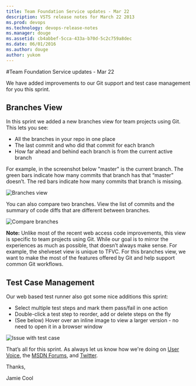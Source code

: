```yaml
---
title: Team Foundation Service updates - Mar 22
description: VSTS release notes for March 22 2013
ms.prod: devops
ms.technology: devops-release-notes
ms.manager: douge
ms.assetid: cb4abbef-5cca-433a-b70d-5c2c759a8dec
ms.date: 06/01/2016
ms.author: douge
author: yukom
---
```


#Team Foundation Service updates - Mar 22

We have added improvements to our Git support and test case management for you this sprint.

## Branches View

In this sprint we added a new branches view for team projects using Git. This lets you see:

- All the branches in your repo in one place
- The last commit and who did that commit for each branch
- How far ahead and behind each branch is from the current active branch

For example, in the screenshot below "master" is the current branch. The green bars indicate how many commits that branch has that “master” doesn’t. The red bars indicate how many commits that branch is missing.

![Branches view](_img/3_22_01.png)

You can also compare two branches. View the list of commits and the summary of code diffs that are different between branches.

![Compare branches](_img/3_22_02.png)

**Note:** Unlike most of the recent web access code improvements, this view is specific to team projects using Git. While our goal is to mirror the experiences as much as possible, that doesn’t always make sense. For example, the shelveset view is unique to TFVC. For this branches view, we want to make the most of the features offered by Git and help support common Git workflows.

## Test Case Management

Our web based test runner also got some nice additions this sprint:

- Select multiple test steps and mark them pass/fail in one action
- Double-click a test step to reorder, add or delete steps on the fly
- (See below) Hover over an inline image to view a larger version - no need to open it in a browser window

![Issue with test case](_img/3_22_03.png)

That’s all for this sprint. As always let us know how we're doing on [User Voice](https://visualstudio.uservoice.com/forums/330519-vso), the [MSDN Forums](http://social.msdn.microsoft.com/Forums/en-US/TFService/threads), and [Twitter](http://twitter.com/search?q=%23tfservice).

Thanks,

Jamie Cool

